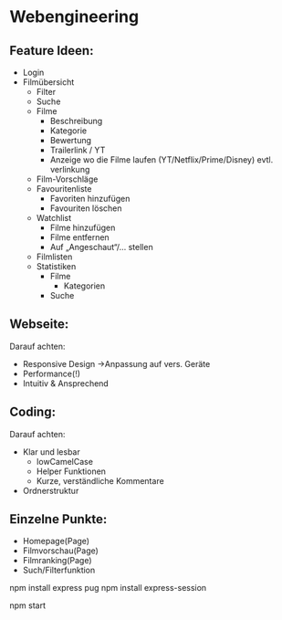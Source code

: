 # Webengineering

## Feature Ideen:

- Login
- Filmübersicht
  - Filter
  - Suche
  - Filme
    - Beschreibung
    - Kategorie
    - Bewertung
    - Trailerlink / YT
    - Anzeige wo die Filme laufen (YT/Netflix/Prime/Disney) evtl. verlinkung
  - Film-Vorschläge
  - Favouritenliste
    - Favoriten hinzufügen
    - Favouriten löschen
  - Watchlist
    - Filme hinzufügen
    - Filme entfernen
    - Auf „Angeschaut“/… stellen
  - Filmlisten
  - Statistiken
    - Filme
      - Kategorien
    - Suche

## Webseite:

Darauf achten:

- Responsive Design ->Anpassung auf vers. Geräte
- Performance(!)
- Intuitiv & Ansprechend

## Coding:

Darauf achten:

- Klar und lesbar
  - lowCamelCase
  - Helper Funktionen
  - Kurze, verständliche Kommentare
- Ordnerstruktur

## Einzelne Punkte:

- Homepage(Page)
- Filmvorschau(Page)
- Filmranking(Page)
- Such/Filterfunktion

npm install express pug
npm install express-session

npm start 
